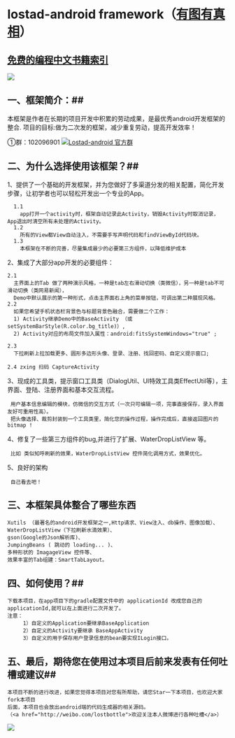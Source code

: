 # lostad-android framework（<a href="http://weibo.com/lostbottle">有图有真相</a>）
## <a href="https://github.com/justjavac/free-programming-books-zh_CN">免费的编程中文书籍索引</a> ##
<img src="http://ww3.sinaimg.cn/bmiddle/45ad345ajw1ey6k1hgtyzj20k00zk77w.jpg"/>

## 一、框架简介：##

本框架是作者在长期的项目开发中积累的劳动成果，是最优秀android开发框架的整合.
项目的目标:做为二次发的框架，减少重复劳动，提高开发效率！ 

①群：102096901
<a target="_blank" href="http://shang.qq.com/wpa/qunwpa?idkey=fee4ace8124254ff4698495b0607b143425e70b2d57c8abd333d12c455c5a5e4"><img border="0" src="http://pub.idqqimg.com/wpa/images/group.png" alt="Lostad-android 官方群" title="Lostad-android 官方群"></a>
## 二、为什么选择使用该框架？##

1、提供了一个基础的开发框架，并为您做好了多渠道分发的相关配置，简化开发步骤，让初学者也可以轻松开发出一个专业的App。
     
      1.1 
        app打开一个activity时，框架自动记录此Activity，销毁Activity时取消记录，App退出时清空所有未处理的Activity。
      1.2  
        所有的View都View自动注入，不需要手写声明代码和findViewById代码块。
      1.3
        本框架在不断的完善，尽量集成最少的必要第三方组件，以降低维护成本
      
2、集成了大部分app开发的必要组件：

    2.1
      主界面上的Tab 做了两种演示风格，一种是tab左右滑动切换（类微信），另一种是tab不可滑动切换（类网易新闻），
      Demo中默认展示的第一种形式，点击主界面右上角的菜单按钮，可调出第二种展现风格。
    2.2
      如果您希望手机状态栏背景色与标题背景色融合，需要做二个工作：
      1) Activity继承Demo中的BaseActivity （或setSystemBarStyle(R.color.bg_title)）,
      2) Activity对应的布局文件加入属性：android:fitsSystemWindows="true" ;

    2.3
      下拉刷新上拉加载更多、圆形多边形头像、登录、注册、找回密码、自定义提示窗口;

    2.4 zxing 扫码 CaptureActivity

3、现成的工具类，提示窗口工具类（DialogUtil、UI特效工具类EffectUtil等），主界面、登陆、注册界面和基本交互流程。
   
     用户基本信息编辑的模块，仿微信的交互方式（一次只可编辑一项，完事直接保存，录入界面友好可重用性高）。
     把头像选择、裁剪封装到一个工具类里，简化您的操作过程，操作完成后，直接返回图片的bitmap !

4、修复了一些第三方组件的bug,并进行了扩展、WaterDropListView 等。

     比如 类似知呼刷新的效果，WaterDropListView 控件简化调用方式，效果优化。

5、良好的架构
     
     自己看去吧！
   
## 三、本框架具体整合了哪些东西 ##

    Xutils （最著名的android开发框架之一,Http请求、View注入、db操作、图像加载）、
    WaterDropListView（下拉刷新水滴效果）、
    gson(Google的Json解析库)、
    JumpingBeans ( 跳动的 loading... )、
    多种形状的 ImagageView 控件等、
    效果丰富的Tab组建：SmartTabLayout。
    
## 四、如何使用？##
    
    下载本项目，在app项目下的gradle配置文件中的 applicationId 改成您自己的applicationId,就可以在上面进行二次开发了。
    注意：
         1）自定义的Application要继承BaseApplication
         2）自定义的Activity要继承 BaseAppActivity
         3）自定义的用于保存用户登录信息的bean要实现ILogin接口。
    

## 五、最后，期待您在使用过本项目后前来发表有任何吐槽或建议##
     
    本项目不断的进行改进，如果您觉得本项目对您有所帮助，请您Star一下本项目，也欢迎大家fork本项目
    后面，本项目也会放出android端的代码生成器的相关源码。
    （<a href="http://weibo.com/lostbottle">欢迎关注本人微博进行各种吐槽</a>）

 
<img src="http://ww1.sinaimg.cn/large/45ad345ajw1ey6k1kla26j20y50ke0y7.jpg"/>